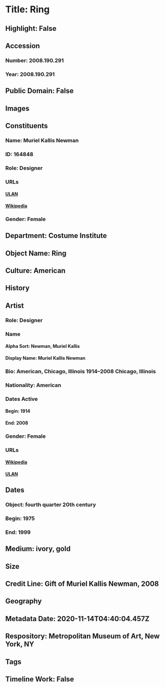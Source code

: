 # Title: Ring
## Highlight: False
## Accession
### Number: 2008.190.291
### Year: 2008.190.291
## Public Domain: False
## Images
## Constituents
### Name: Muriel Kallis Newman
### ID: 164848
### Role: Designer
### URLs
#### [ULAN](http://vocab.getty.edu/page/ulan/500080219)
#### [Wikipedia](https://www.wikidata.org/wiki/Q6938638)
### Gender: Female
## Department: Costume Institute
## Object Name: Ring
## Culture: American
## History
## Artist
### Role: Designer
### Name
#### Alpha Sort: Newman, Muriel Kallis
#### Display Name: Muriel Kallis Newman
### Bio: American, Chicago, Illinois 1914–2008 Chicago, Illinois
### Nationality: American
### Dates Active
#### Begin: 1914
#### End: 2008
### Gender: Female
### URLs
#### [Wikipedia](https://www.wikidata.org/wiki/Q6938638)
#### [ULAN](http://vocab.getty.edu/page/ulan/500080219)
## Dates
### Object: fourth quarter 20th century
### Begin: 1975
### End: 1999
## Medium: ivory, gold
## Size
## Credit Line: Gift of Muriel Kallis Newman, 2008
## Geography
## Metadata Date: 2020-11-14T04:40:04.457Z
## Respository: Metropolitan Museum of Art, New York, NY
## Tags
## Timeline Work: False